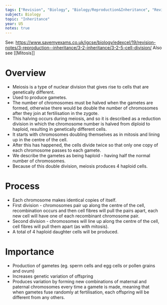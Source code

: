```yaml
---
tags: ["Revision", "Biology", "Biology/Reproduction&Inheritance", "Revision/RevisionNotes", "Biology/Reproduction&Inheritance/Inheritance"]
subject: Biology
topic: "Inheritance"
year: U5
notes: true
---
```


See: https://www.savemyexams.co.uk/igcse/biology/edexcel/19/revision-notes/3-reproduction--inheritance/3-2-inheritance/3-2-5-cell-division/
Also see [[Mitosis]]

# Overview
 - Meiosis is a type of nuclear division that gives rise to cells that are genetically different.
 - Used to produce gametes.
 - The number of chromosomes must be halved when the gametes are formed, otherwise there would be double the number of chromosomes after they join at fertilisation in the zygote.
 - This halving occurs during meiosis, and so it is described as a reduction division in which the chromosome number is halved from diploid to haploid, resulting in genetically different cells.
 - It starts with chromosomes doubling themselves as in mitosis and lining up in the centre of the cell.
 - After this has happened, the cells divide twice so that only one copy of each chromosome passes to each gamete.
 - We describe the gametes as being haploid - having half the normal number of chromosomes.
 - Because of this double division, meiosis produces 4 haploid cells.
# Process
 - Each chromosome makes identical copies of itself.
 - First division - chromosomes pair up along the centre of the cell, recombination occurs and then cell fibres will pull the pairs apart, each new cell will have one of each recombinant chromosome pair.
 - Second division - chromosomes will line up along the centre of the cell, cell fibres will pull them apart (as with mitosis).
 - A total of 4 haploid daughter cells will be produced.
# Importance
 - Production of gametes (eg. sperm cells and egg cells or pollen grains and ovum)
 - Increases genetic variation of offspring
 - Produces variation by forming new combinations of maternal and paternal chromosomes every time a gamete is made, meaning that when gametes fuse randomly at fertilisation, each offspring will be different from any others.